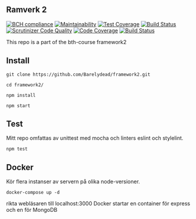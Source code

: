 Ramverk 2
---------------

[![BCH compliance](https://bettercodehub.com/edge/badge/Barelydead/framework2?branch=master)](https://bettercodehub.com/)
[![Maintainability](https://api.codeclimate.com/v1/badges/2d247096c0bfb7a88f4c/maintainability)](https://codeclimate.com/github/Barelydead/framework2/maintainability)
[![Test Coverage](https://api.codeclimate.com/v1/badges/2d247096c0bfb7a88f4c/test_coverage)](https://codeclimate.com/github/Barelydead/framework2/test_coverage)
[![Build Status](https://travis-ci.org/Barelydead/framework2.svg?branch=master)](https://travis-ci.org/Barelydead/framework2)
[![Scrutinizer Code Quality](https://scrutinizer-ci.com/g/Barelydead/framework2/badges/quality-score.png?b=master)](https://scrutinizer-ci.com/g/Barelydead/framework2/?branch=master)
[![Code Coverage](https://scrutinizer-ci.com/g/Barelydead/framework2/badges/coverage.png?b=master)](https://scrutinizer-ci.com/g/Barelydead/framework2/?branch=master)
[![Build Status](https://scrutinizer-ci.com/g/Barelydead/framework2/badges/build.png?b=master)](https://scrutinizer-ci.com/g/Barelydead/framework2/build-status/master)

This repo is a part of the bth-course framework2


## Install

```
git clone https://github.com/Barelydead/framework2.git
```

```
cd framework2/
```

```
npm install
```

```
npm start
```

## Test
Mitt repo omfattas av unittest med mocha och linters eslint och stylelint.

```
npm test
```

## Docker

Kör flera instanser av servern på olika node-versioner.
```
docker-compose up -d
```

rikta webläsaren till localhost:3000
Docker startar en container för express och en för MongoDB
